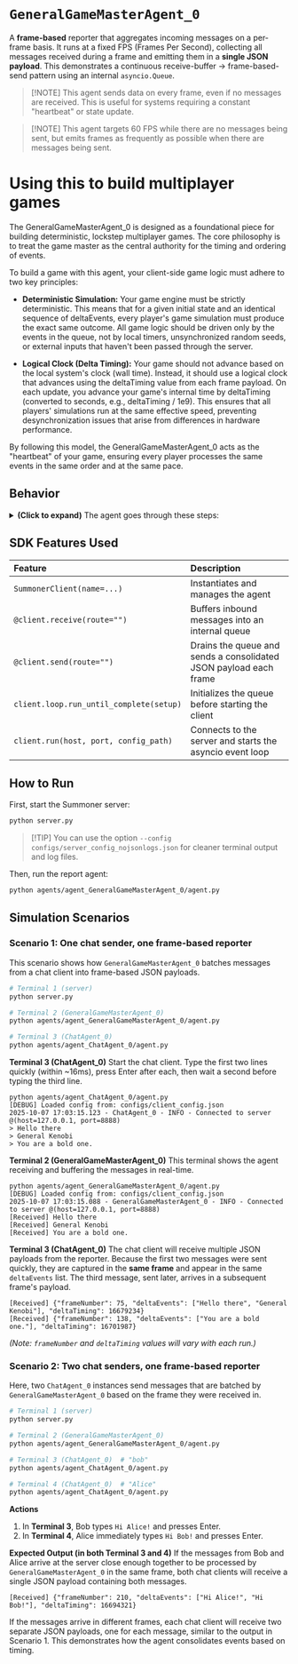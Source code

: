 # `GeneralGameMasterAgent_0`

A **frame-based** reporter that aggregates incoming messages on a per-frame basis. It runs at a fixed FPS (Frames Per Second), collecting all messages received during a frame and emitting them in a **single JSON payload**. This demonstrates a continuous receive-buffer → frame-based-send pattern using an internal `asyncio.Queue`.

> [\!NOTE]
> This agent sends data on every frame, even if no messages are received. This is useful for systems requiring a constant "heartbeat" or state update.

> [\!NOTE]
> This agent targets 60 FPS while there are no messages being sent, but emits frames as frequently as possible when there are messages being sent.

# Using this to build multiplayer games
The GeneralGameMasterAgent_0 is designed as a foundational piece for building deterministic, lockstep multiplayer games. The core philosophy is to treat the game master as the central authority for the timing and ordering of events.

To build a game with this agent, your client-side game logic must adhere to two key principles:

- **Deterministic Simulation:** Your game engine must be strictly deterministic. This means that for a given initial state and an identical sequence of deltaEvents, every player's game simulation must produce the exact same outcome. All game logic should be driven only by the events in the queue, not by local timers, unsynchronized random seeds, or external inputs that haven't been passed through the server.

- **Logical Clock (Delta Timing):** Your game should not advance based on the local system's clock (wall time). Instead, it should use a logical clock that advances using the deltaTiming value from each frame payload. On each update, you advance your game's internal time by deltaTiming (converted to seconds, e.g., deltaTiming / 1e9). This ensures that all players' simulations run at the same effective speed, preventing desynchronization issues that arise from differences in hardware performance.

By following this model, the GeneralGameMasterAgent_0 acts as the "heartbeat" of your game, ensuring every player processes the same events in the same order and at the same pace.

## Behavior

<details>
<summary><b>(Click to expand)</b> The agent goes through these steps:</summary>
<br>

1.  On startup, `setup()` creates an internal `asyncio.Queue` named `message_buffer`.
2.  The receive handler (`@client.receive(route="")`):
      * Extracts `content` from a dict payload if present, otherwise treats the inbound object as the message string.
      * Enqueues the string into `message_buffer`.
      * Prints `\r[Received]` followed by the message.
3.  The send handler (`@client.send(route="")`):
      * Operates on a continuous loop, targeting **60 FPS**.
      * On each frame, it non-blockingly drains all messages that have accumulated in the queue since the last frame.
      * It constructs a dictionary containing:
          * `frameNumber`: An integer counter for the current frame.
          * `deltaEvents`: A list of the string messages collected during the frame. This list is empty if no messages were received.
          * `deltaTiming`: The elapsed time for the frame in nanoseconds.
      * It returns this dictionary as a **JSON string**.
      * It then sleeps for the remainder of the frame's time slice (e.g., \~16.67ms for 60 FPS) before starting the next frame.
4.  Step 3 repeats at the target FPS until the client is stopped (e.g., Ctrl+C).

> 💡 **Tip:**
> **Adjustable Frame Rate.** The agent's update rate is controlled by the `FPS` global variable. Change `FPS = 60` in the script to make it send updates more or less frequently.

</details>

## SDK Features Used

| Feature | Description |
| :--- | :--- |
| `SummonerClient(name=...)` | Instantiates and manages the agent |
| `@client.receive(route="")` | Buffers inbound messages into an internal queue |
| `@client.send(route="")` | Drains the queue and sends a consolidated JSON payload each frame |
| `client.loop.run_until_complete(setup)` | Initializes the queue before starting the client |
| `client.run(host, port, config_path)` | Connects to the server and starts the asyncio event loop |

## How to Run

First, start the Summoner server:

```bash
python server.py
```

> [\!TIP]
> You can use the option `--config configs/server_config_nojsonlogs.json` for cleaner terminal output and log files.

Then, run the report agent:

```bash
python agents/agent_GeneralGameMasterAgent_0/agent.py
```

## Simulation Scenarios

### Scenario 1: One chat sender, one frame-based reporter

This scenario shows how `GeneralGameMasterAgent_0` batches messages from a chat client into frame-based JSON payloads.

```bash
# Terminal 1 (server)
python server.py

# Terminal 2 (GeneralGameMasterAgent_0)
python agents/agent_GeneralGameMasterAgent_0/agent.py

# Terminal 3 (ChatAgent_0)
python agents/agent_ChatAgent_0/agent.py
```

**Terminal 3 (ChatAgent\_0)**
Start the chat client. Type the first two lines quickly (within \~16ms), press Enter after each, then wait a second before typing the third line.

```text
python agents/agent_ChatAgent_0/agent.py
[DEBUG] Loaded config from: configs/client_config.json
2025-10-07 17:03:15.123 - ChatAgent_0 - INFO - Connected to server @(host=127.0.0.1, port=8888)
> Hello there
> General Kenobi
> You are a bold one.
```

**Terminal 2 (GeneralGameMasterAgent\_0)**
This terminal shows the agent receiving and buffering the messages in real-time.

```text
python agents/agent_GeneralGameMasterAgent_0/agent.py
[DEBUG] Loaded config from: configs/client_config.json
2025-10-07 17:03:15.088 - GeneralGameMasterAgent_0 - INFO - Connected to server @(host=127.0.0.1, port=8888)
[Received] Hello there
[Received] General Kenobi
[Received] You are a bold one.
```

**Terminal 3 (ChatAgent\_0)**
The chat client will receive multiple JSON payloads from the reporter. Because the first two messages were sent quickly, they are captured in the **same frame** and appear in the same `deltaEvents` list. The third message, sent later, arrives in a subsequent frame's payload.

```text
[Received] {"frameNumber": 75, "deltaEvents": ["Hello there", "General Kenobi"], "deltaTiming": 16679234}
[Received] {"frameNumber": 138, "deltaEvents": ["You are a bold one."], "deltaTiming": 16701987}
```

*(Note: `frameNumber` and `deltaTiming` values will vary with each run.)*

### Scenario 2: Two chat senders, one frame-based reporter

Here, two `ChatAgent_0` instances send messages that are batched by `GeneralGameMasterAgent_0` based on the frame they were received in.

```bash
# Terminal 1 (server)
python server.py

# Terminal 2 (GeneralGameMasterAgent_0)
python agents/agent_GeneralGameMasterAgent_0/agent.py

# Terminal 3 (ChatAgent_0)  # "bob"
python agents/agent_ChatAgent_0/agent.py

# Terminal 4 (ChatAgent_0)  # "Alice"
python agents/agent_ChatAgent_0/agent.py
```

**Actions**

1.  In **Terminal 3**, Bob types `Hi Alice!` and presses Enter.
2.  In **Terminal 4**, Alice immediately types `Hi Bob!` and presses Enter.

**Expected Output (in both Terminal 3 and 4)**
If the messages from Bob and Alice arrive at the server close enough together to be processed by `GeneralGameMasterAgent_0` in the same frame, both chat clients will receive a single JSON payload containing both messages.

```text
[Received] {"frameNumber": 210, "deltaEvents": ["Hi Alice!", "Hi Bob!"], "deltaTiming": 16694321}
```

If the messages arrive in different frames, each chat client will receive two separate JSON payloads, one for each message, similar to the output in Scenario 1. This demonstrates how the agent consolidates events based on timing.